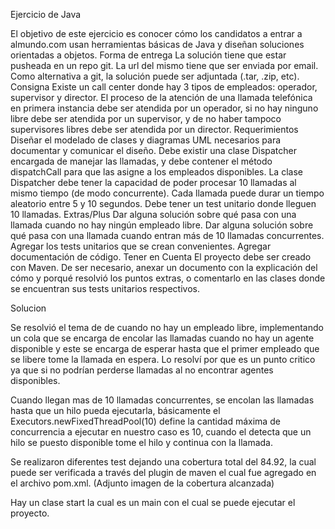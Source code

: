 Ejercicio de Java

El objetivo de este ejercicio es conocer cómo los candidatos a entrar a almundo.com usan herramientas básicas de Java y diseñan soluciones orientadas a objetos. Forma de entrega La solución tiene que estar pusheada en un repo git. La url del mismo tiene que ser enviada por email. Como alternativa a git, la solución puede ser adjuntada (.tar, .zip, etc). Consigna Existe un call center donde hay 3 tipos de empleados: operador, supervisor y director. El proceso de la atención de una llamada telefónica en primera instancia debe ser atendida por un operador, si no hay ninguno libre debe ser atendida por un supervisor, y de no haber tampoco supervisores libres debe ser atendida por un director. Requerimientos Diseñar el modelado de clases y diagramas UML necesarios para documentar y comunicar el diseño. Debe existir una clase Dispatcher encargada de manejar las llamadas, y debe contener el método dispatchCall para que las asigne a los empleados disponibles. La clase Dispatcher debe tener la capacidad de poder procesar 10 llamadas al mismo tiempo (de modo concurrente). Cada llamada puede durar un tiempo aleatorio entre 5 y 10 segundos. Debe tener un test unitario donde lleguen 10 llamadas. Extras/Plus Dar alguna solución sobre qué pasa con una llamada cuando no hay ningún empleado libre. Dar alguna solución sobre qué pasa con una llamada cuando entran más de 10 llamadas concurrentes. Agregar los tests unitarios que se crean convenientes. Agregar documentación de código. Tener en Cuenta El proyecto debe ser creado con Maven. De ser necesario, anexar un documento con la explicación del cómo y porqué resolvió los puntos extras, o comentarlo en las clases donde se encuentran sus tests unitarios respectivos.

Solucion

Se resolvió el tema de de cuando no hay un empleado libre, implementando un cola que se encarga de encolar las llamadas cuando no hay un agente disponible y este se encarga de esperar hasta que el primer empleado que se libere tome la llamada en espera. Lo resolví por que es un punto critico ya que si no podrían perderse llamadas al no encontrar agentes disponibles.

Cuando llegan mas de 10 llamadas concurrentes, se encolan las llamadas hasta que un hilo pueda ejecutarla, básicamente el Executors.newFixedThreadPool(10) define la cantidad máxima de concurrencia a ejecutar en nuestro caso es 10, cuando el detecta que un hilo se puesto disponible tome el hilo y continua con la llamada.

Se realizaron diferentes test dejando una cobertura total del 84.92, la cual puede ser verificada a través del plugin de maven el cual fue agregado en el archivo pom.xml. (Adjunto imagen de la cobertura alcanzada)

Hay un clase start la cual es un main con el cual se puede ejecutar el proyecto.